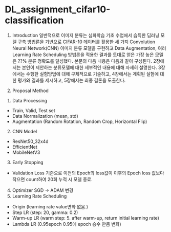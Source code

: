 # DL_assignment_cifar10-classification

1.	Introduction
일반적으로 이미지 분류는 심화학습 기초 수업에서 습득한 딥러닝 모델 구축 방법론을 기반으로 CIFAR-10 데이터를 활용한 세 가지 Convolution Neural Network(CNN) 이미지 분류 모델을 구현하고 Data Augmentation, 여러 Learning Rate Scheduling 방법론을 적용한 결과를 토대로 얻은 가장 높은 모델은 ??% 분류 정확도를 달성했다. 본문의 다음 내용은 다음과 같이 구성된다. 2장에서는 본인이 제안하는 분류모델에 대한 세부적인 내용에 대해 자세히 설명한다. 3장에서는 수행한 실험방법에 대해 구체적으로 기술하고, 4장에서는 계획된 실험에 대한 평가와 결과를 제시하고, 5장에서는 최종 결론을 도출한다.

2.	Proposal Method
1)	Data Processing
-	Train, Valid, Test set
-	Data Normalization (mean, std)
-	Augmentation (Random Rotation, Random Crop, Horizontal Flip)
2)	CNN Model 
-	ResNet50_32x4d
-	EfficientNet
-	MobileNetV3
3)	Early Stopping 
-	Validation Loss 기준으로 이전의 Epoch의 loss값이 이후의 Epoch loss 값보다 작으면 count하여 20회 누적 시 모델 종료.
4)	Optimizer SGD -> ADAM 변경
5)	Learning Rate Scheduling
-	Origin (learning rate value변화 없음.)
-	Step LR (step: 20, gamma: 0.2)
-	Warm-up LR (warm step: 5. after warm-up, return initial learning rate)
-	Lambda LR (0.95epoch  0.95에 epoch 승수 만큼 변화) 
